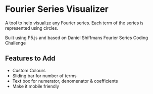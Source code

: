 # Fourier Series Visualizer

A tool to help visualize any Fourier series. Each term of the series is represented using circles.

Built using P5.js and based on Daniel Shiffmans Fourier Series Coding Challenge

## Features to Add

- Custom Colours
- Sliding bar for number of terms
- Text box for numerator, denomenator & coefficients
- Make it mobile friendly